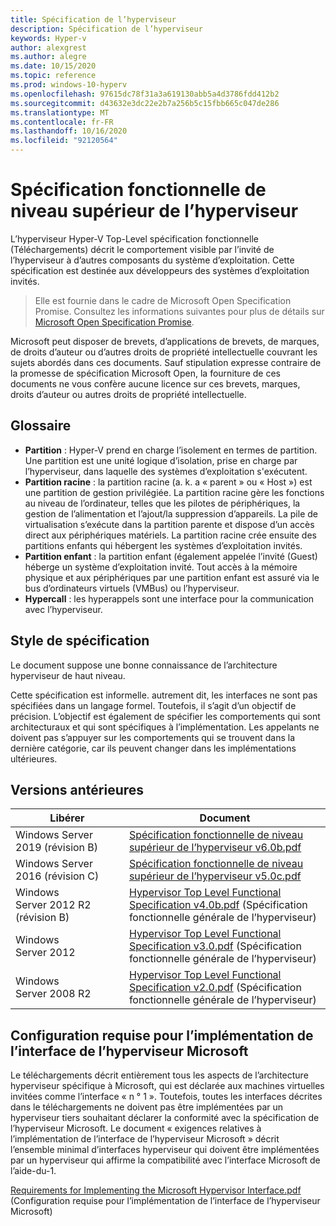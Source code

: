 ```yaml
---
title: Spécification de l’hyperviseur
description: Spécification de l’hyperviseur
keywords: Hyper-v
author: alexgrest
ms.author: alegre
ms.date: 10/15/2020
ms.topic: reference
ms.prod: windows-10-hyperv
ms.openlocfilehash: 97615dc78f31a3a619130abb5a4d3786fdd412b2
ms.sourcegitcommit: d43632e3dc22e2b7a256b5c15fbb665c047de286
ms.translationtype: MT
ms.contentlocale: fr-FR
ms.lasthandoff: 10/16/2020
ms.locfileid: "92120564"
---
```

# <a name="hypervisor-top-level-functional-specification"></a>Spécification fonctionnelle de niveau supérieur de l’hyperviseur

L’hyperviseur Hyper-V Top-Level spécification fonctionnelle (Téléchargements) décrit le comportement visible par l’invité de l’hyperviseur à d’autres composants du système d’exploitation. Cette spécification est destinée aux développeurs des systèmes d’exploitation invités.

> Elle est fournie dans le cadre de Microsoft Open Specification Promise.  Consultez les informations suivantes pour plus de détails sur [Microsoft Open Specification Promise](https://docs.microsoft.com/openspecs/dev_center/ms-devcentlp/51a0d3ff-9f77-464c-b83f-2de08ed28134).

Microsoft peut disposer de brevets, d’applications de brevets, de marques, de droits d’auteur ou d’autres droits de propriété intellectuelle couvrant les sujets abordés dans ces documents. Sauf stipulation expresse contraire de la promesse de spécification Microsoft Open, la fourniture de ces documents ne vous confère aucune licence sur ces brevets, marques, droits d’auteur ou autres droits de propriété intellectuelle.

## <a name="glossary"></a>Glossaire

- **Partition** : Hyper-V prend en charge l’isolement en termes de partition. Une partition est une unité logique d’isolation, prise en charge par l’hyperviseur, dans laquelle des systèmes d’exploitation s'exécutent.
- **Partition racine** : la partition racine (a. k. a « parent » ou « Host ») est une partition de gestion privilégiée. La partition racine gère les fonctions au niveau de l’ordinateur, telles que les pilotes de périphériques, la gestion de l’alimentation et l’ajout/la suppression d’appareils. La pile de virtualisation s’exécute dans la partition parente et dispose d’un accès direct aux périphériques matériels. La partition racine crée ensuite des partitions enfants qui hébergent les systèmes d’exploitation invités.
- **Partition enfant** : la partition enfant (également appelée l’invité (Guest) héberge un système d’exploitation invité. Tout accès à la mémoire physique et aux périphériques par une partition enfant est assuré via le bus d’ordinateurs virtuels (VMBus) ou l’hyperviseur.
- **Hypercall** : les hyperappels sont une interface pour la communication avec l’hyperviseur.

## <a name="specification-style"></a>Style de spécification

Le document suppose une bonne connaissance de l’architecture hyperviseur de haut niveau.

Cette spécification est informelle. autrement dit, les interfaces ne sont pas spécifiées dans un langage formel. Toutefois, il s’agit d’un objectif de précision. L’objectif est également de spécifier les comportements qui sont architecturaux et qui sont spécifiques à l’implémentation. Les appelants ne doivent pas s’appuyer sur les comportements qui se trouvent dans la dernière catégorie, car ils peuvent changer dans les implémentations ultérieures.

## <a name="previous-versions"></a>Versions antérieures

Libérer | Document
--- | ---
Windows Server 2019 (révision B) | [Spécification fonctionnelle de niveau supérieur de l’hyperviseur v6.0b.pdf](https://github.com/MicrosoftDocs/Virtualization-Documentation/raw/master/tlfs/Hypervisor%20Top%20Level%20Functional%20Specification%20v6.0b.pdf)
Windows Server 2016 (révision C) | [Spécification fonctionnelle de niveau supérieur de l’hyperviseur v5.0c.pdf](https://github.com/MicrosoftDocs/Virtualization-Documentation/raw/live/tlfs/Hypervisor%20Top%20Level%20Functional%20Specification%20v5.0C.pdf)
Windows Server 2012 R2 (révision B) | [Hypervisor Top Level Functional Specification v4.0b.pdf](https://github.com/Microsoft/Virtualization-Documentation/raw/master/tlfs/Hypervisor%20Top%20Level%20Functional%20Specification%20v4.0b.pdf) (Spécification fonctionnelle générale de l’hyperviseur)
Windows Server 2012 | [Hypervisor Top Level Functional Specification v3.0.pdf](https://github.com/Microsoft/Virtualization-Documentation/raw/master/tlfs/Hypervisor%20Top%20Level%20Functional%20Specification%20v3.0.pdf) (Spécification fonctionnelle générale de l’hyperviseur)
Windows Server 2008 R2 | [Hypervisor Top Level Functional Specification v2.0.pdf](https://github.com/Microsoft/Virtualization-Documentation/raw/master/tlfs/Hypervisor%20Top%20Level%20Functional%20Specification%20v2.0.pdf) (Spécification fonctionnelle générale de l’hyperviseur)

## <a name="requirements-for-implementing-the-microsoft-hypervisor-interface"></a>Configuration requise pour l’implémentation de l’interface de l’hyperviseur Microsoft

Le téléchargements décrit entièrement tous les aspects de l’architecture hyperviseur spécifique à Microsoft, qui est déclarée aux machines virtuelles invitées comme l’interface « n ° 1 ».  Toutefois, toutes les interfaces décrites dans le téléchargements ne doivent pas être implémentées par un hyperviseur tiers souhaitant déclarer la conformité avec la spécification de l’hyperviseur Microsoft. Le document « exigences relatives à l’implémentation de l’interface de l’hyperviseur Microsoft » décrit l’ensemble minimal d’interfaces hyperviseur qui doivent être implémentées par un hyperviseur qui affirme la compatibilité avec l’interface Microsoft de l’aide-du-1.

[Requirements for Implementing the Microsoft Hypervisor Interface.pdf](https://github.com/Microsoft/Virtualization-Documentation/raw/master/tlfs/Requirements%20for%20Implementing%20the%20Microsoft%20Hypervisor%20Interface.pdf) (Configuration requise pour l’implémentation de l’interface de l’hyperviseur Microsoft)